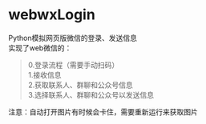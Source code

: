 # webwxLogin
 Python模拟网页版微信的登录、发送信息  
实现了web微信的：  
>0.登录流程（需要手动扫码）  
  1.接收信息  
  2.获取联系人、群聊和公众号信息  
  3.选择联系人、群聊和公众号以发送信息  
  
注意：自动打开图片有时候会卡住，需要重新运行来获取图片  

